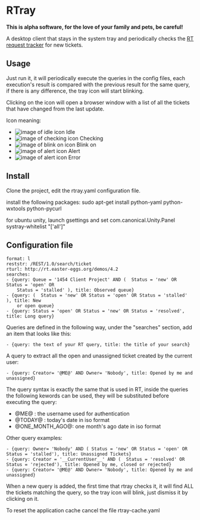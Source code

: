 RTray
===========

**This is alpha software, for the love of your family and pets, be careful!**

A desktop client that stays in the system tray and periodically checks the
[RT request tracker](https://www.bestpractical.com/) for new tickets.

Usage
-----

Just run it, it will periodically execute the queries in the config files,
each execution's result is compared with the previous result for the same
query, if there is any difference, the tray icon will start blinking.

Clicking on the icon will open a browser window with a list of all the
tickets that have changed from the last update.

Icon meaning:

* ![image of idle icon](rtray/assets/rtray_idle.ico "Title") Idle
* ![image of checking icon](rtray/assets/rtray_load.ico "Title") Checking
* ![image of blink on icon](rtray/assets/rtray_blink_on.ico "Title") Blink on
* ![image of alert icon](rtray/assets/rtray_alert.ico "Title") Alert
* ![image of alert icon](rtray/assets/rtray_error.ico "Title") Error

Install
-------
Clone the project, edit the rtray.yaml configuration file.

install the following packages:
sudo apt-get install python-yaml python-wxtools python-pycurl

for ubuntu unity, launch gsettings and set com.canonical.Unity.Panel
systray-whitelist "['all']"

Configuration file
------------------

    format: l
    reststr: /REST/1.0/search/ticket
    rturl: http://rt.easter-eggs.org/demos/4.2
    searches:
    - {query: Queue = '1454 Client Project' AND (  Status = 'new' OR Status = 'open' OR
        Status = 'stalled' ), title: Observed queue}
    - {query: (  Status = 'new' OR Status = 'open' OR Status = 'stalled' ), title: New
        or open queue}
    - {query: Status = 'open' OR Status = 'new' OR Status = 'resolved', title: Long query}

Queries are defined in the following way, under the "searches" section, add
an item that looks like this:

    - {query: the text of your RT query, title: the title of your search}

A query to extract all the open and unassigned ticket created by the current
user:

    - {query: Creator= '@ME@' AND Owner= 'Nobody', title: Opened by me and unassigned}

The query syntax is exactly the same that is used in RT, inside the queries
the following kewords can be used, they will be substituted before executing
the query:

* @ME@ : the username used for authentication
* @TODAY@ : today's date in iso format
* @ONE_MONTH_AGO@: one month's ago date in iso format

Other query examples:

    - {query: Owner= 'Nobody' AND ( Status = 'new' OR Status = 'open' OR Status = 'stalled'), title: Unassigned Tickets}
    - {query: Creator = '__CurrentUser__' AND (  Status = 'resolved' OR Status = 'rejected'), title: Opened by me, closed or rejected}
    - {query: Creator= '@ME@' AND Owner= 'Nobody', title: Opened by me and unassigned}

When a new query is added, the first time that rtray checks it, it will find
ALL the tickets matching the query, so the tray icon will blink, just dismiss
it by clicking on it.

To reset the application cache cancel the file rtray-cache.yaml
